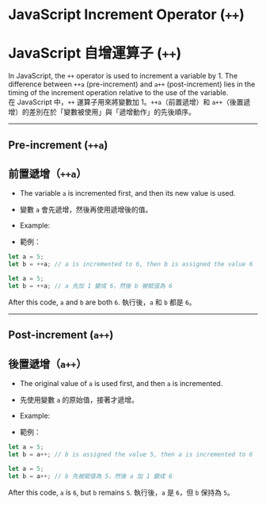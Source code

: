 # JavaScript Increment Operator (`++`)  
# JavaScript 自增運算子 (`++`)

In JavaScript, the `++` operator is used to increment a variable by 1. The difference between `++a` (pre-increment) and `a++` (post-increment) lies in the timing of the increment operation relative to the use of the variable.  
在 JavaScript 中，`++` 運算子用來將變數加 1。`++a`（前置遞增）和 `a++`（後置遞增）的差別在於「變數被使用」與「遞增動作」的先後順序。

---

## **Pre-increment (`++a`)**  
## **前置遞增（`++a`）**

- The variable `a` is incremented first, and then its new value is used.  
- 變數 `a` 會先遞增，然後再使用遞增後的值。

- Example:  
- 範例：

```javascript
let a = 5;
let b = ++a; // a is incremented to 6, then b is assigned the value 6
````

```javascript
let a = 5;
let b = ++a; // a 先加 1 變成 6，然後 b 被賦值為 6
```

After this code, `a` and `b` are both `6`.
執行後，`a` 和 `b` 都是 `6`。

---

## **Post-increment (`a++`)**

## **後置遞增（`a++`）**

* The original value of `a` is used first, and then `a` is incremented.

* 先使用變數 `a` 的原始值，接著才遞增。

* Example:

* 範例：

```javascript
let a = 5;
let b = a++; // b is assigned the value 5, then a is incremented to 6
```

```javascript
let a = 5;
let b = a++; // b 先被賦值為 5，然後 a 加 1 變成 6
```

After this code, `a` is `6`, but `b` remains `5`.
執行後，`a` 是 `6`，但 `b` 保持為 `5`。

```

